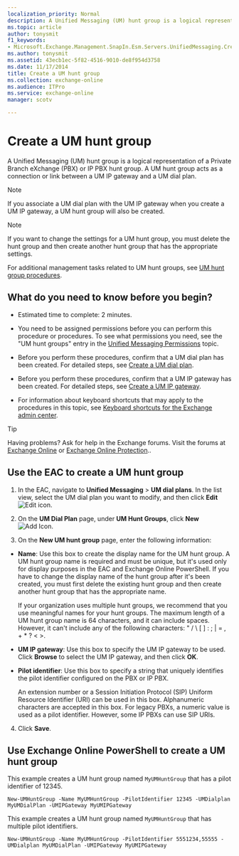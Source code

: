```yaml
---
localization_priority: Normal
description: A Unified Messaging (UM) hunt group is a logical representation of a Private Branch eXchange (PBX) or IP PBX hunt group. A UM hunt group acts as a connection or link between a UM IP gateway and a UM dial plan.
ms.topic: article
author: tonysmit
f1_keywords:
- Microsoft.Exchange.Management.SnapIn.Esm.Servers.UnifiedMessaging.CreateUMHuntGroupWizardForm.CreateUMHuntGroupWizardPage1
ms.author: tonysmit
ms.assetid: 43ecb1ec-5f82-4516-9010-de8f954d3758
ms.date: 11/17/2014
title: Create a UM hunt group
ms.collection: exchange-online
ms.audience: ITPro
ms.service: exchange-online
manager: scotv

---
```


# Create a UM hunt group

A Unified Messaging (UM) hunt group is a logical representation of a Private Branch eXchange (PBX) or IP PBX hunt group. A UM hunt group acts as a connection or link between a UM IP gateway and a UM dial plan.

> [!NOTE]
> If you associate a UM dial plan with the UM IP gateway when you create a UM IP gateway, a UM hunt group will also be created.

> [!NOTE]
> If you want to change the settings for a UM hunt group, you must delete the hunt group and then create another hunt group that has the appropriate settings.

For additional management tasks related to UM hunt groups, see [UM hunt group procedures](um-hunt-group-procedures.md).

## What do you need to know before you begin?

- Estimated time to complete: 2 minutes.

- You need to be assigned permissions before you can perform this procedure or procedures. To see what permissions you need, see the "UM hunt groups" entry in the [Unified Messaging Permissions](https://technet.microsoft.com/library/d326c3bc-8f33-434a-bf02-a83cc26a5498.aspx) topic.

- Before you perform these procedures, confirm that a UM dial plan has been created. For detailed steps, see [Create a UM dial plan](create-um-dial-plan.md).

- Before you perform these procedures, confirm that a UM IP gateway has been created. For detailed steps, see [Create a UM IP gateway](create-um-ip-gateway.md).

- For information about keyboard shortcuts that may apply to the procedures in this topic, see [Keyboard shortcuts for the Exchange admin center](../../accessibility/keyboard-shortcuts-in-admin-center.md).

> [!TIP]
> Having problems? Ask for help in the Exchange forums. Visit the forums at [Exchange Online](https://go.microsoft.com/fwlink/p/?linkId=267542) or [Exchange Online Protection](https://go.microsoft.com/fwlink/p/?linkId=285351)..

## Use the EAC to create a UM hunt group

1. In the EAC, navigate to **Unified Messaging** \> **UM dial plans**. In the list view, select the UM dial plan you want to modify, and then click **Edit** ![Edit icon](../../media/ITPro_EAC_EditIcon.gif).

2. On the **UM Dial Plan** page, under **UM Hunt Groups**, click **New** ![Add Icon](../../media/ITPro_EAC_AddIcon.gif).

3. On the **New UM hunt group** page, enter the following information:

  - **Name**: Use this box to create the display name for the UM hunt group. A UM hunt group name is required and must be unique, but it's used only for display purposes in the EAC and Exchange Online PowerShell. If you have to change the display name of the hunt group after it's been created, you must first delete the existing hunt group and then create another hunt group that has the appropriate name.

    If your organization uses multiple hunt groups, we recommend that you use meaningful names for your hunt groups. The maximum length of a UM hunt group name is 64 characters, and it can include spaces. However, it can't include any of the following characters: " / \ [ ] : ; | = , + \* ? \< \>.

  - **UM IP gateway**: Use this box to specify the UM IP gateway to be used. Click **Browse** to select the UM IP gateway, and then click **OK**.

  - **Pilot identifier**: Use this box to specify a string that uniquely identifies the pilot identifier configured on the PBX or IP PBX.

    An extension number or a Session Initiation Protocol (SIP) Uniform Resource Identifier (URI) can be used in this box. Alphanumeric characters are accepted in this box. For legacy PBXs, a numeric value is used as a pilot identifier. However, some IP PBXs can use SIP URIs.

4. Click **Save**.

## Use Exchange Online PowerShell to create a UM hunt group

This example creates a UM hunt group named `MyUMHuntGroup` that has a pilot identifier of 12345.

```
New-UMHuntGroup -Name MyUMHuntGroup -PilotIdentifier 12345 -UMDialplan MyUMDialPlan -UMIPGateway MyUMIPGateway
```

This example creates a UM hunt group named `MyUMHuntGroup` that has multiple pilot identifiers.

```
New-UMHuntGroup -Name MyUMHuntGroup -PilotIdentifier 5551234,55555 -UMDialplan MyUMDialPlan -UMIPGateway MyUMIPGateway
```



